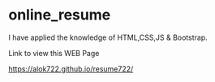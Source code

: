 # online_resume
I have applied the knowledge of HTML,CSS,JS & Bootstrap.

Link to view this WEB Page

https://alok722.github.io/resume722/
